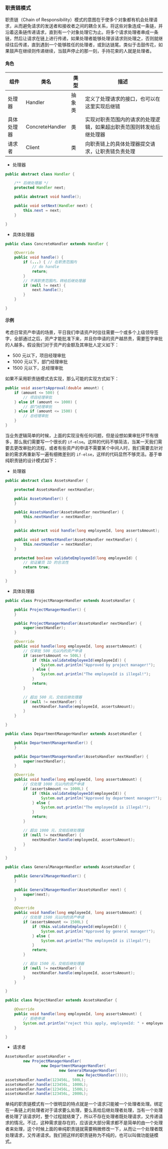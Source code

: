 ### 职责链模式

职责链（Chain of Responsibility）模式的意图在于使多个对象都有机会处理请求，从而避免请求的发送者和接收者之间的耦合关系，将这些对象连成一条链，并沿着这条链传递请求，直到有一个对象处理它为止。将多个请求处理者串成一条链，然后让请求在链上进行传递，如果处理者能够处理该请求则处理之，否则就继续往后传递，直到遇到一个能够胜任的处理者，或到达链尾。类似于击鼓传花，如果鼓声在继续则传递继续，当鼓声停止的那一刻，手持花束的人就是处理者。

#### 角色

组件 | 类名 | 类型 | 描述
--- | --- | --- | ---
处理器 | Handler | 抽象类 | 定义了处理请求的接口，也可以在这里实现后继链
具体处理器 | ConcreteHandler | 类 | 实现对职责范围内的请求的处理逻辑，如果超出职责范围则转发给后继处理器
请求者 | Client | 类 | 向职责链上的具体处理器提交请求，让职责链负责处理

- 处理器

```java
public abstract class Handler {

    /** 后继处理器 */
    protected Handler next;

    public abstract void handle();

    public void setNext(Handler next) {
        this.next = next;
    }

}
```

- 具体处理器

```java
public class ConcreteHandler extends Handler {

    @Override
    public void handle() {
        if (...) { // 在职责范围内
            // do handle
            return;
        }
        // 不再职责范围内，转给后继处理器
        if (null != next) {
            next.handle();
        }
    }

}
```

#### 示例

考虑日常资产申请的场景，平日我们申请资产时往往需要一个或多个上级领导签字，全部通过之后，资产才能批准下来，并且你申请的资产越昂贵，需要签字审批的人越多。假设我们对于资产的金额及其审批人定义如下：

- 500 元以下，项目经理审批
- 1000 元以下，部门经理审批
- 1500 元以下，总经理审批

如果不采用职责链模式去实现，那么可能的实现方式如下：

```java
public void assertsApproval(double amount) {
    if (amount <= 500) {
        // 项目经理审批
    } else if (amount <= 1000) {
        // 部门经理审批
    } else if (amount <= 1500) {
        // 总经理审批
    }
}
```

当业务逻辑简单的时候，上面的实现没有任何问题，但是设想如果审批环节有很多，那么我们需要写一个很长的 `if-else`。这样的代码不够简洁，当某一天我们需要去更改审批的流程，或者有些资产的申请不需要某个中间人时，我们需要去针对新的需求再重新写一遍有细微差别的 `if-else`，这样的代码显然不够灵活。基于单纯职责链的设计模式如下：

- 处理器

```java
public abstract class AssetsHandler {

    protected AssetsHandler nextHandler;

    public AssetsHandler() {
    }

    public AssetsHandler(AssetsHandler nextHandler) {
        this.nextHandler = nextHandler;
    }

    public abstract void handle(long employeeId, long assertsAmount);

    public void setNextHandler(AssetsHandler nextHandler) {
        this.nextHandler = nextHandler;
    }

    protected boolean validateEmployeeId(long employeeId) {
        // 验证雇员 ID 的合法性
        return true;
    }

}
```

- 具体处理器

```java
public class ProjectManagerHandler extends AssetsHandler {

    public ProjectManagerHandler() {
    }

    public ProjectManagerHandler(AssetsHandler nextHandler) {
        super(nextHandler);
    }

    @Override
    public void handle(long employeeId, long assertsAmount) {
        // 仅审批 500 元以内的资产申请
        if (assertsAmount <= 500L) {
            if (this.validateEmployeeId(employeeId)) {
                System.out.println("Approved by project manager!");
            } else {
                System.out.println("The employeeId is illegal!");
            }
            return;
        }

        // 超出 500 元，交给后继处理器
        if (null != nextHandler) {
            nextHandler.handle(employeeId, assertsAmount);
        }
    }

}

public class DepartmentManagerHandler extends AssetsHandler {

    public DepartmentManagerHandler() {
    }

    public DepartmentManagerHandler(AssetsHandler nextHandler) {
        super(nextHandler);
    }

    @Override
    public void handle(long employeeId, long assertsAmount) {
        // 仅处理 1000 元以内的资产申请
        if (assertsAmount <= 1000L) {
            if (this.validateEmployeeId(employeeId)) {
                System.out.println("Approved by department manager!");
            } else {
                System.out.println("The employeeId is illegal!");
            }
            return;
        }

        // 超出 1000 元，交给后继处理器
        if (null != nextHandler) {
            nextHandler.handle(employeeId, assertsAmount);
        }
    }

}

public class GeneralManagerHandler extends AssetsHandler {

    public GeneralManagerHandler() {
    }

    public GeneralManagerHandler(AssetsHandler next) {
        super(next);
    }

    @Override
    public void handle(long employeeId, long assertsAmount) {
        // 仅处理 1500 元以内的资产申请
        if (assertsAmount <= 1500L) {
            if (this.validateEmployeeId(employeeId)) {
                System.out.println("Approved by general manager!");
            } else {
                System.out.println("The employeeId is illegal!");
            }
            return;
        }

        // 超出 1500 元，交给后继处理器
        if (null != nextHandler) {
            nextHandler.handle(employeeId, assertsAmount);
        }
    }

}

public class RejectHandler extends AssetsHandler {

    @Override
    public void handle(long employeeId, long assertsAmount) {
        // 拒绝申请
        System.out.println("reject this apply, employeeId: " + employeeId + ", asserts: " + assertsAmount);
    }

}
```

- 请求者

```java
AssetsHandler assetsHandler =
        new ProjectManagerHandler(
                new DepartmentManagerHandler(
                        new GeneralManagerHandler(
                                new RejectHandler())));
assetsHandler.handle(123456L, 500L);
assetsHandler.handle(123456L, 1000L);
assetsHandler.handle(123456L, 1500L);
assetsHandler.handle(123456L, 2000L);
```

单纯的职责链模式有一个很明显的特点就是一个请求只能被一个处理者处理。绑定在一条链上的处理者对于请求要么处理，要么丢给后继处理者处理，当有一个处理者处理了该请求时，整个过程就结束了，所以不存在处理者既处理请求，又传递请求的情况。不过，这种需求是存在的，应该说大部分需求都不是简单的由一个处理者来处理，这个时候上面的单纯职责链就需要稍微修改一下，从而让一个处理者既处理请求，又传递请求。我们把这样的职责链称为不纯的，也可以叫做功能链模式。
